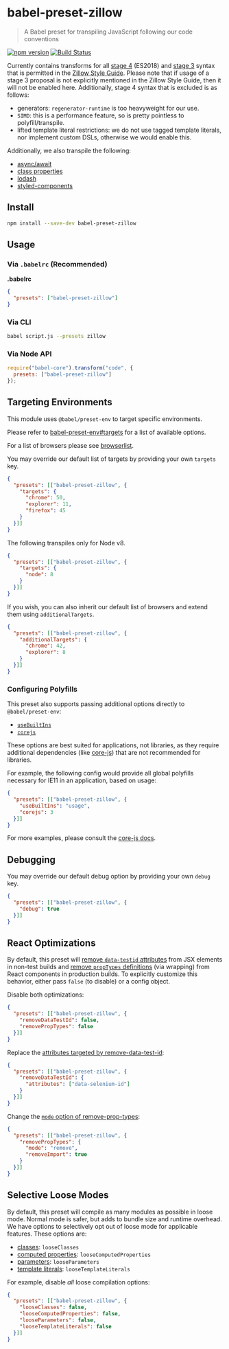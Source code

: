 # babel-preset-zillow

> A Babel preset for transpiling JavaScript following our code conventions

[![npm version](https://img.shields.io/npm/v/babel-preset-zillow.svg)](https://www.npmjs.com/package/babel-preset-zillow)
[![Build Status](https://travis-ci.org/zillow/javascript.svg?branch=latest)](https://travis-ci.org/zillow/javascript)

Currently contains transforms for all [stage 4](https://tc39.github.io/ecma262/) (ES2018) and [stage 3](https://github.com/tc39/proposals#active-proposals) syntax that is permitted in the [Zillow Style Guide](https://github.com/zillow/javascript). Please note that if usage of a stage 3 proposal is not explicitly mentioned in the Zillow Style Guide, then it will not be enabled here. Additionally, stage 4 syntax that is excluded is as follows:
  - generators: `regenerator-runtime` is too heavyweight for our use.
  - `SIMD`: this is a performance feature, so is pretty pointless to polyfill/transpile.
  - lifted template literal restrictions: we do not use tagged template literals, nor implement custom DSLs, otherwise we would enable this.

Additionally, we also transpile the following:
  - [async/await](https://www.npmjs.com/package/fast-async)
  - [class properties](https://www.npmjs.com/package/babel-plugin-transform-class-properties)
  - [lodash](https://www.npmjs.com/package/babel-plugin-lodash)
  - [styled-components](https://www.styled-components.com/docs/tooling#babel-plugin)

## Install

```sh
npm install --save-dev babel-preset-zillow
```

## Usage

### Via `.babelrc` (Recommended)

**.babelrc**

```json
{
  "presets": ["babel-preset-zillow"]
}
```

### Via CLI

```sh
babel script.js --presets zillow
```

### Via Node API

```javascript
require("babel-core").transform("code", {
  presets: ["babel-preset-zillow"]
});
```

## Targeting Environments

This module uses `@babel/preset-env` to target specific environments.

Please refer to [babel-preset-env#targets](https://babeljs.io/docs/en/babel-preset-env#targets) for a list of available options.

For a list of browsers please see [browserlist](https://github.com/ai/browserslist).

You may override our default list of targets by providing your own `targets` key.

```json
{
  "presets": [["babel-preset-zillow", {
    "targets": {
      "chrome": 50,
      "explorer": 11,
      "firefox": 45
    }
  }]]
}
```

The following transpiles only for Node v8.

```json
{
  "presets": [["babel-preset-zillow", {
    "targets": {
      "node": 8
    }
  }]]
}
```

If you wish, you can also inherit our default list of browsers and extend them using `additionalTargets`.

```json
{
  "presets": [["babel-preset-zillow", {
    "additionalTargets": {
      "chrome": 42,
      "explorer": 8
    }
  }]]
}
```

### Configuring Polyfills

This preset also supports passing additional options directly to `@babel/preset-env`:

- [`useBuiltIns`](https://babeljs.io/docs/en/babel-preset-env#usebuiltins)
- [`corejs`](https://babeljs.io/docs/en/babel-plugin-transform-runtime#corejs)

These options are best suited for applications, not libraries, as they require additional dependencies (like [core-js](https://www.npmjs.com/package/core-js)) that are not recommended for libraries.

For example, the following config would provide all global polyfills necessary for IE11 in an application, based on usage:

```json
{
  "presets": [["babel-preset-zillow", {
    "useBuiltIns": "usage",
    "corejs": 3
  }]]
}
```

For more examples, please consult the [core-js docs](https://github.com/zloirock/core-js#babelpreset-env).

## Debugging

You may override our default debug option by providing your own `debug` key.

```json
{
  "presets": [["babel-preset-zillow", {
    "debug": true
  }]]
}
```

## React Optimizations

By default, this preset will [remove `data-testid` attributes](https://github.com/coderas/babel-plugin-jsx-remove-data-test-id#readme) from JSX elements in non-test builds and [remove `propTypes` definitions](https://github.com/oliviertassinari/babel-plugin-transform-react-remove-prop-types#readme) (via wrapping) from React components in production builds. To explicitly customize this behavior, either pass `false` (to disable) or a config object.

Disable both optimizations:

```json
{
  "presets": [["babel-preset-zillow", {
    "removeDataTestId": false,
    "removePropTypes": false
  }]]
}
```

Replace the [attributes targeted by remove-data-test-id](https://github.com/coderas/babel-plugin-jsx-remove-data-test-id#define-custom-attribute-names):

```json
{
  "presets": [["babel-preset-zillow", {
    "removeDataTestId": {
      "attributes": ["data-selenium-id"]
    }
  }]]
}
```

Change the [`mode` option of remove-prop-types](https://github.com/oliviertassinari/babel-plugin-transform-react-remove-prop-types#mode):

```json
{
  "presets": [["babel-preset-zillow", {
    "removePropTypes": {
      "mode": "remove",
      "removeImport": true
    }
  }]]
}
```

## Selective Loose Modes

By default, this preset will compile as many modules as possible in loose mode. Normal mode is safer, but adds to bundle size and runtime overhead. We have options to selectively opt out of loose mode for applicable features. These options are:
  - [classes](https://babeljs.io/docs/en/babel-plugin-transform-classes#loose): `looseClasses`
  - [computed properties](https://babeljs.io/docs/en/babel-plugin-transform-computed-properties#loose): `looseComputedProperties`
  - [parameters](https://babeljs.io/docs/en/babel-plugin-transform-parameters#loose): `looseParameters`
  - [template literals](https://babeljs.io/docs/en/babel-plugin-transform-template-literals#loose): `looseTemplateLiterals`

For example, disable _all_ loose compilation options:

```json
{
  "presets": [["babel-preset-zillow", {
    "looseClasses": false,
    "looseComputedProperties": false,
    "looseParameters": false,
    "looseTemplateLiterals": false
  }]]
}
```
